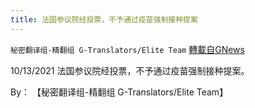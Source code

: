 ```yaml
---
title: 法国参议院经投票，不予通过疫苗强制接种提案
---
```

`秘密翻译组-精翻组 G-Translators/Elite Team` [轉載自GNews](https://gnews.org/zh-hans/1595749/)

10/13/2021 法国参议院经投票，不予通过疫苗强制接种提案。

By： 【秘密翻译组-精翻组 G-Translators/Elite Team】
